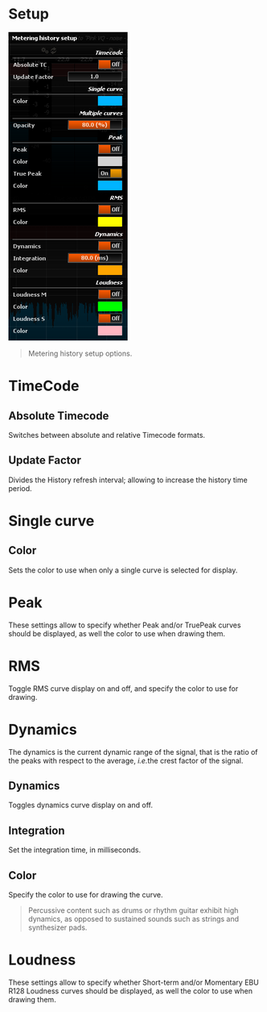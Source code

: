 # Setup
![](include/MeterHistorySetup.png)

> Metering history setup options.

# TimeCode

## Absolute Timecode
Switches between absolute and relative Timecode formats.

## Update Factor
Divides the History refresh interval; allowing to increase the
history time period.

# Single curve

## Color
Sets the color to use when only a single curve is selected for display.

# Peak
These settings allow to specify whether Peak and/or TruePeak curves should be displayed, as well the color to use when drawing them.

# RMS
Toggle RMS curve display on and off, and specify the color to use for drawing.

# Dynamics
The dynamics is the current dynamic range of the signal, that is the ratio of the peaks with respect to the average, <i>i.e.</i>the crest factor of the signal.

## Dynamics
Toggles dynamics curve display on and off.

## Integration
Set the integration time, in milliseconds.

## Color
Specify the color to use for drawing the curve.

> Percussive content such as drums or rhythm guitar exhibit high dynamics, as opposed to sustained sounds such as strings and synthesizer pads.

# Loudness
These settings allow to specify whether Short-term and/or Momentary EBU R128 Loudness curves should be displayed, as well the color to use when drawing them.


